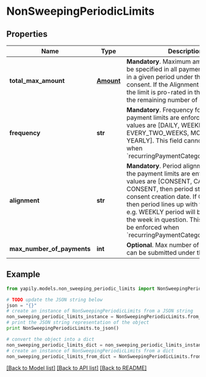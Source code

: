 # NonSweepingPeriodicLimits


## Properties
Name | Type | Description | Notes
------------ | ------------- | ------------- | -------------
**total_max_amount** | [**Amount**](Amount.md) | __Mandatory__. Maximum amount that can be specified in all payment instructions in a given period under this VRP consent. If the Alignment is Calendar, the limit is pro-rated in the first period to the remaining number of days. | 
**frequency** | **str** | __Mandatory__. Frequency for which the payment limits are enforced. Allowed values are [DAILY, WEEKLY, EVERY_TWO_WEEKS, MONTHLY, YEARLY]. This field cannot be enforced when &#x60;recurringPaymentCategory&#x3D;ONGOING&#x60;. | [optional] 
**alignment** | **str** | __Mandatory__. Period alignment for which the payment limits are enforced. Allowed values are [CONSENT, CALENDAR]. If CONSENT, then period starts on consent creation date. If CALENDAR, then period lines up with the frequency e.g. WEEKLY period will begin at start of the week in question. This field cannot be enforced when &#x60;recurringPaymentCategory&#x3D;ONGOING&#x60;. | [optional] 
**max_number_of_payments** | **int** | __Optional__. Max number of payments that can be submitted under this period. | [optional] 

## Example

```python
from yapily.models.non_sweeping_periodic_limits import NonSweepingPeriodicLimits

# TODO update the JSON string below
json = "{}"
# create an instance of NonSweepingPeriodicLimits from a JSON string
non_sweeping_periodic_limits_instance = NonSweepingPeriodicLimits.from_json(json)
# print the JSON string representation of the object
print NonSweepingPeriodicLimits.to_json()

# convert the object into a dict
non_sweeping_periodic_limits_dict = non_sweeping_periodic_limits_instance.to_dict()
# create an instance of NonSweepingPeriodicLimits from a dict
non_sweeping_periodic_limits_from_dict = NonSweepingPeriodicLimits.from_dict(non_sweeping_periodic_limits_dict)
```
[[Back to Model list]](../README.md#documentation-for-models) [[Back to API list]](../README.md#documentation-for-api-endpoints) [[Back to README]](../README.md)



